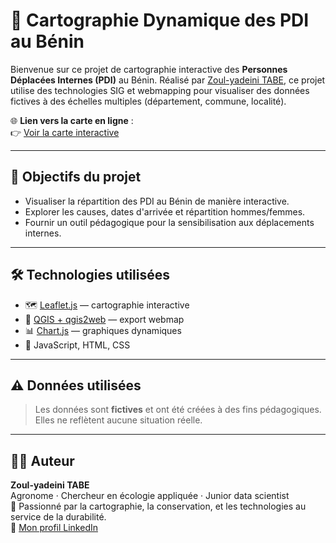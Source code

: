 # 📍 Cartographie Dynamique des PDI au Bénin

Bienvenue sur ce projet de cartographie interactive des **Personnes Déplacées Internes (PDI)** au Bénin. Réalisé par [Zoul-yadeini TABE](https://www.linkedin.com/in/zoultabe), ce projet utilise des technologies SIG et webmapping pour visualiser des données fictives à des échelles multiples (département, commune, localité).

🌐 **Lien vers la carte en ligne** :  
👉 [Voir la carte interactive](https://zoulgis.github.io/pdi-benin-map/)

---

## 🎯 Objectifs du projet

- Visualiser la répartition des PDI au Bénin de manière interactive.
- Explorer les causes, dates d'arrivée et répartition hommes/femmes.
- Fournir un outil pédagogique pour la sensibilisation aux déplacements internes.

---

## 🛠️ Technologies utilisées

- 🗺️ [Leaflet.js](https://leafletjs.com/) — cartographie interactive
- 🧩 [QGIS + qgis2web](https://github.com/tomchadwin/qgis2web) — export webmap
- 📊 [Chart.js](https://www.chartjs.org/) — graphiques dynamiques
- 🧠 JavaScript, HTML, CSS

---

## ⚠️ Données utilisées

> Les données sont **fictives** et ont été créées à des fins pédagogiques. Elles ne reflètent aucune situation réelle.

---

## 👨‍💻 Auteur

**Zoul-yadeini TABE**  
Agronome · Chercheur en écologie appliquée · Junior data scientist  
🌱 Passionné par la cartographie, la conservation, et les technologies au service de la durabilité.  
🔗 [Mon profil LinkedIn](https://www.linkedin.com/in/zoultabe)




